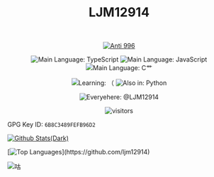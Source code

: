 <h1 align="center">LJM12914</h1>
<br />
<div align="center">

[![Anti 996](https://img.shields.io/badge/Anti-996-red.svg)](https://996.icu/)
  
![Main Language: TypeScript](https://img.shields.io/badge/Main%20Language-TypeScript-blue.svg)
![Main Language: JavaScript](https://img.shields.io/badge/Main%20Language-JavaScript-blue.svg)
![Main Language: C艹](https://img.shields.io/badge/Main%20Language-C艹-purple.svg)

![Learning: （](https://img.shields.io/badge/Learning-（-red.svg)
![Also in: Python](https://img.shields.io/badge/Also%20in-Python%20PHP%20C%23-yellow.svg)

![Everyehere: @LJM12914](https://img.shields.io/badge/Everywhere%20@LJM12914-blue?style=flat-square)
  
![visitors](https://views.whatilearened.today/views/github/ljm12914/views.svg)
</div>

GPG Key ID: `6B8C3489FEFB96D2`

[![Github Stats(Dark)](https://github-readme-stats.vercel.app/api?username=ljm12914&include_all_commits=true&count_private=true&show_icons=true&theme=dark&hide=contribs#gh-dark-mode-only)](https://github.com/ljm12914)

[![Top Languages](https://github-readme-stats.vercel.app/api/top-langs?username=ljm12914&show_icons=true&locale=en&layout=donut")](https://github.com/ljm12914)

<!--[![Github Stats(Light)](https://github-readme-stats.vercel.app/api?username=ljm12914&include_all_commits=true&count_private=true&show_icons=true&hide=contribs#gh-light-mode-only)](https://github.com/ljm12914)-->

![咕](https://user-images.githubusercontent.com/29831474/229271425-c9d05a68-6fc7-47eb-ad34-18d22bb04c4b.jpg)
